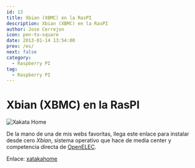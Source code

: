 ```yaml
---
id: 13
title: Xbian (XBMC) en la RasPI
description: Xbian (XBMC) en la RasPI
author: Jose Cerrejon
icon: pen-to-square
date: 2013-01-14 13:54:00
prev: /es/
next: false
category:
  - Raspberry PI
tag:
  - Raspberry PI
---
```


# Xbian (XBMC) en la RasPI

![Xakata Home](/images/xakatahome.jpg)

De la mano de una de mis webs favoritas, llega este enlace para instalar desde cero *Xbian*, sistema operativo que hace de media center y competencia directa de [OpenELEC](http://openelec.tv/).

Enlace: [xatakahome](http://www.xatakahome.com/centro-multimedia/xbmc-y-tu-raspberry-pi-xbian)